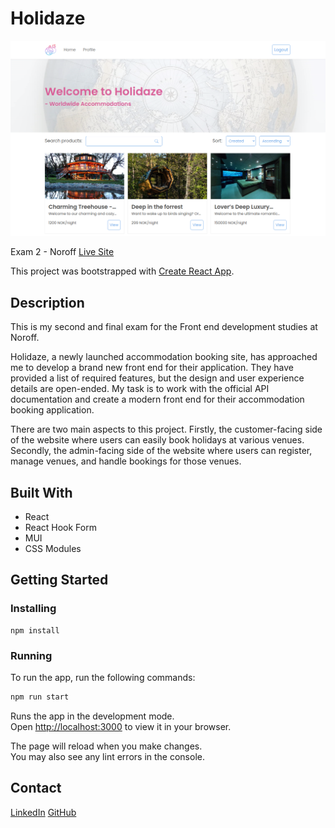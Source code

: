 # Holidaze

![image](https://github.com/olee2/portfolio2/blob/master/src/assets/holidaze.png)

Exam 2 - Noroff
[Live Site](https://holidaze-noroff.netlify.app/)

This project was bootstrapped with [Create React App](https://github.com/facebook/create-react-app).

## Description

This is my second and final exam for the Front end development studies at Noroff.

Holidaze, a newly launched accommodation booking site, has approached me to develop a brand new front end for their application. They have provided a list of required features, but the design and user experience details are open-ended. My task is to work with the official API documentation and create a modern front end for their accommodation booking application.

There are two main aspects to this project. Firstly, the customer-facing side of the website where users can easily book holidays at various venues. Secondly, the admin-facing side of the website where users can register, manage venues, and handle bookings for those venues.

## Built With

- React
- React Hook Form
- MUI
- CSS Modules

## Getting Started

### Installing

```
npm install
```

### Running

To run the app, run the following commands:

```bash
npm run start
```

Runs the app in the development mode.\
Open [http://localhost:3000](http://localhost:3000) to view it in your browser.

The page will reload when you make changes.\
You may also see any lint errors in the console.

## Contact

[LinkedIn](https://www.linkedin.com/in/ole-andr%C3%A9-eikrem-1b0752202/)
[GitHub](https://github.com/olee2)
